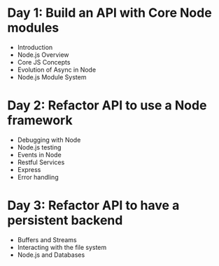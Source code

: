 # Day 1: Build an API with Core Node modules

- Introduction
- Node.js Overview
- Core JS Concepts
- Evolution of Async in Node
- Node.js Module System

# Day 2: Refactor API to use a Node framework

- Debugging with Node
- Node.js testing
- Events in Node
- Restful Services
- Express
- Error handling

# Day 3: Refactor API to have a persistent backend

- Buffers and Streams
- Interacting with the file system
- Node.js and Databases

